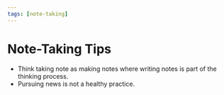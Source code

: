 ```yaml
---
tags: [note-taking]
---
```


# Note-Taking Tips

- Think taking note as making notes where writing notes is part of the thinking
  process.
- Pursuing news is not a healthy practice.
